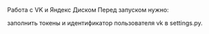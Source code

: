 Работа с VK и Яндекс Диском
Перед запуском нужно:


заполнить токены и идентификатор пользователя vk в settings.py.
